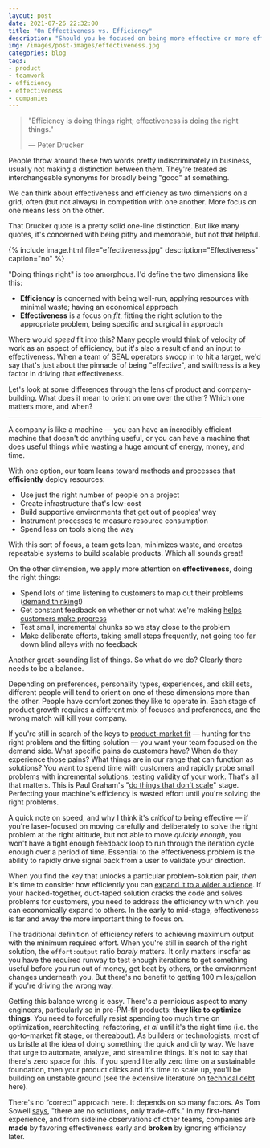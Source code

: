 ```yaml
---
layout: post
date: 2021-07-26 22:32:00
title: "On Effectiveness vs. Efficiency"
description: "Should you be focused on being more effective or more efficient? What's the difference?"
img: /images/post-images/effectiveness.jpg
categories: blog
tags:
- product
- teamwork
- efficiency
- effectiveness
- companies
---
```


> "Efficiency is doing things right; effectiveness is doing the right things."
>
> — Peter Drucker

People throw around these two words pretty indiscriminately in business, usually not making a distinction between them. They're treated as interchangeable synonyms for broadly being "good" at something.

We can think about effectiveness and efficiency as two dimensions on a grid, often (but not always) in competition with one another. More focus on one means less on the other.

That Drucker quote is a pretty solid one-line distinction. But like many quotes, it's concerned with being pithy and memorable, but not that helpful.

{% include image.html file="effectiveness.jpg" description="Effectiveness" caption="no" %}

"Doing things right" is too amorphous. I'd define the two dimensions like this:

* **Efficiency** is concerned with being well-run, applying resources with minimal waste; having an economical approach
* **Effectiveness** is a focus on _fit_, fitting the right solution to the appropriate problem, being specific and surgical in approach

Where would _speed_ fit into this? Many people would think of velocity of work as an aspect of efficiency, but it's also a result of and an input to effectiveness. When a team of SEAL operators swoop in to hit a target, we'd say that's just about the pinnacle of being "effective", and swiftness is a key factor in driving that effectiveness.

Let's look at some differences through the lens of product and company-building. What does it mean to orient on one over the other? Which one matters more, and when?

---

A company is like a machine — you can have an incredibly efficient machine that doesn't do anything useful, or you can have a machine that does useful things while wasting a huge amount of energy, money, and time.

With one option, our team leans toward methods and processes that **efficiently** deploy resources:

* Use just the right number of people on a project
* Create infrastructure that's low-cost
* Build supportive environments that get out of peoples' way
* Instrument processes to measure resource consumption
* Spend less on tools along the way

With this sort of focus, a team gets lean, minimizes waste, and creates repeatable systems to build scalable products. Which all sounds great!

On the other dimension, we apply more attention on **effectiveness**, doing the right things:

* Spend lots of time listening to customers to map out their problems ([demand thinking](https://resextensa.substack.com/p/jobs-theory-thinking-in-demand-and "Jobs Theory: Thinking in Demand and Supply")!)
* Get constant feedback on whether or not what we're making [helps customers make progress](/books/moesta-demand-side-sales-101/ "Demand-Side Sales 101: Summary")
* Test small, incremental chunks so we stay close to the problem
* Make deliberate efforts, taking small steps frequently, not going too far down blind alleys with no feedback

Another great-sounding list of things. So what do we do? Clearly there needs to be a balance.

Depending on preferences, personality types, experiences, and skill sets, different people will tend to orient on one of these dimensions more than the other. People have comfort zones they like to operate in. Each stage of product growth requires a different mix of focuses and preferences, and the wrong match will kill your company.

If you're still in search of the keys to [product-market fit](/post/reaching-the-early-majority/ "Reaching the Early Majority") — hunting for the right problem and the fitting solution — you want your team focused on the demand side. What specific pains do customers have? When do they experience those pains? What things are in our range that can function as solutions? You want to spend time with customers and rapidly probe small problems with incremental solutions, testing validity of your work. That's all that matters. This is Paul Graham's "[do things that don't scale](http://paulgraham.com/ds.html "Do Things That Don't Scale")" stage. Perfecting your machine's efficiency is wasted effort until you're solving the right problems.

A quick note on speed, and why I think it's _critical_ to being effective — if you're laser-focused on moving carefully and deliberately to solve the right problem at the right altitude, but not able to move _quickly enough_, you won't have a tight enough feedback loop to run through the iteration cycle enough over a period of time. Essential to the effectiveness problem is the ability to rapidly drive signal back from a user to validate your direction.

When you find the key that unlocks a particular problem-solution pair, _then_ it's time to consider how efficiently you can [expand it to a wider audience](/post/go-to-market-fit/ "Go-to-Market Fit"). If your hacked-together, duct-taped solution cracks the code and solves problems for customers, you need to address the efficiency with which you can economically expand to others. In the early to mid-stage, effectiveness is far and away the more important thing to focus on.

The traditional definition of efficiency refers to achieving maximum output with the minimum required effort. When you're still in search of the right solution, the `effort:output` ratio _barely_ matters. It only matters insofar as you have the required runway to test enough iterations to get something useful before you run out of money, get beat by others, or the environment changes underneath you. But there's no benefit to getting 100 miles/gallon if you're driving the wrong way.

Getting this balance wrong is easy. There's a pernicious aspect to many engineers, particularly so in  pre-PM-fit products: **they like to optimize things**. You need to forcefully resist spending too much time on optimization, rearchitecting, refactoring, _et al_ until it's the right time (i.e. the go-to-market fit stage, or thereabout). As builders or technologists, most of us bristle at the idea of doing something the quick and dirty way. We have that urge to automate, analyze, and streamline things. It's not to say that there's zero space for this. If you spend literally zero time on a sustainable foundation, then your product clicks and it's time to scale up, you'll be building on unstable ground (see the extensive literature on [technical debt](https://en.wikipedia.org/wiki/Technical_debt "Tech debt") here).

There's no “correct” approach here. It depends on so many factors. As Tom Sowell [says](https://www.goodreads.com/quotes/1411380-there-are-no-solutions-there-are-only-trade-offs "Thomas Sowell Quote"), "there are no solutions, only trade-offs." In my first-hand experience, and from sideline observations of other teams, companies are **made** by favoring effectiveness early and **broken** by ignoring efficiency later.
